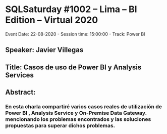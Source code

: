 # SQLSaturday #1002  – Lima – BI Edition – Virtual 2020
Event Date: 22-08-2020 - Session time: 15:00:00 - Track: Power BI 
## Speaker: Javier Villegas
## Title: Casos de uso de Power BI y Analysis Services
## Abstract:
### En esta charla compartiré varios casos reales de utilización de Power BI , Analysis Service y On-Premise Data Gateway. mencionando los problemas encontrados y las soluciones propuestas para superar dichos problemas.
